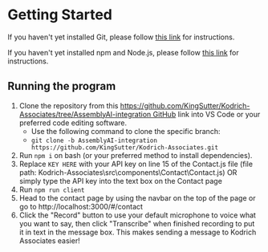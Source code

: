 # Getting Started

If you haven't yet installed Git, please follow [this link](https://git-scm.com/book/en/v2/Getting-Started-Installing-Git) for instructions.

If you haven't yet installed npm and Node.js, please follow [this link](https://www.npmjs.com/get-npm) for instructions.

## Running the program

1. Clone the repository from this https://github.com/KingSutter/Kodrich-Associates/tree/AssemblyAI-integration GitHub link into VS Code or your preferred code editing software. 
    - Use the following command to clone the specific branch: 
    - `git clone -b AssemblyAI-integration https://github.com/KingSutter/Kodrich-Associates.git`
2. Run `npm i` on bash (or your preferred method to install dependencies).
3. Replace `KEY HERE` with your API key on line 15 of the Contact.js file (file path: Kodrich-Associates\src\components\Contact\Contact.js) OR simply type the API key into the text box on the Contact page
4. Run `npm run client`
5. Head to the contact page by using the navbar on the top of the page or go to http://localhost:3000/#/contact
6. Click the "Record" button to use your default microphone to voice what you want to say, then click "Transcribe" when finished recording to put it in text in the message box. This makes sending a message to Kodrich Associates easier!